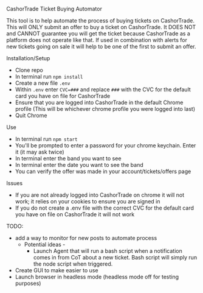 CashorTrade Ticket Buying Automator

This tool is to help automate the process of buying tickets on CashorTrade. This will ONLY submit an offer to buy a ticket on CashorTrade. It DOES NOT and CANNOT guarantee you will get the ticket because CashorTrade as a platform does not operate like that. If used in combination with alerts for new tickets going on sale it will help to be one of the first to submit an offer.

Installation/Setup

- Clone repo
- In terminal run `npm install`
- Create a new file `.env`
- Within `.env` enter `CVC=###` and replace `###` with the CVC for the default card you have on file for CashorTrade
- Ensure that you are logged into CashorTrade in the default Chrome profile (This will be whichever chrome profile you were logged into last)
- Quit Chrome

Use

- In terminal run `npm start`
- You'll be prompted to enter a password for your chrome keychain. Enter it (it may ask twice)
- In terminal enter the band you want to see
- In terminal enter the date you want to see the band
- You can verify the offer was made in your account/tickets/offers page

Issues

- If you are not already logged into CashorTrade on chrome it will not work; it relies on your cookies to ensure you are signed in
- If you do not create a .env file with the correct CVC for the default card you have on file on CashorTrade it will not work

TODO:

- add a way to monitor for new posts to automate process
  - Potential ideas -
    - Launch Agent that will run a bash script when a notification comes in from CoT about a new ticket. Bash script will simply run the node script when triggered.
- Create GUI to make easier to use
- Launch browser in headless mode (headless mode off for testing purposes)
